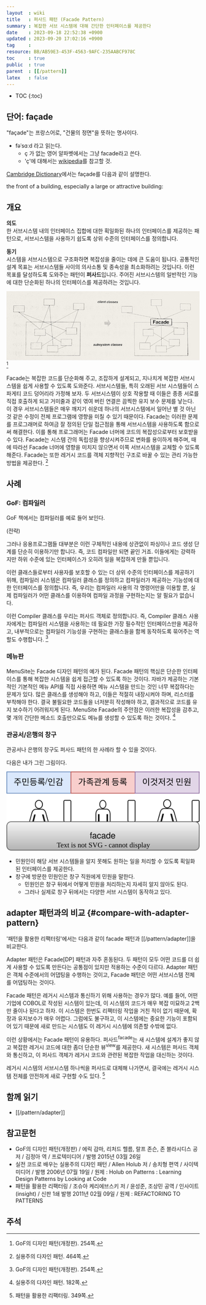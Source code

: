 ```yaml
---
layout  : wiki
title   : 퍼사드 패턴 (Facade Pattern)
summary : 복잡한 서브 시스템에 대해 간단한 인터페이스를 제공한다
date    : 2023-09-18 22:52:38 +0900
updated : 2023-09-20 17:02:16 +0900
tag     : 
resource: BB/AB59E3-453F-4563-9AFC-235AABCF978C
toc     : true
public  : true
parent  : [[/pattern]]
latex   : false
---
```

* TOC
{:toc}

## 단어: façade

"façade"는 프랑스어로, "건물의 정면"을 뜻하는 명사이다.

- fəˈsɑːd 라고 읽는다.
    - ç 가 없는 영어 알파벳에서는 그냥 facade라고 쓴다.
    - 'ç'에 대해서는 [wikipedia]( https://en.wikipedia.org/wiki/%C3%87 )를 참고할 것.

[Cambridge Dictionary]( https://dictionary.cambridge.org/dictionary/english/facade )에서는 façade를 다음과 같이 설명한다.

>
the front of a building, especially a large or attractive building:


## 개요

>
**의도**  
한 서브시스템 내의 인터페이스 집합에 대한 획일화된 하나의 인터페이스를 제공하는 패턴으로,
서브시스템을 사용하기 쉽도록 상위 수준의 인터페이스를 정의합니다.
>
**동기**  
시스템을 서브시스템으로 구조화하면 복잡성을 줄이는 데에 큰 도움이 됩니다.
공통적인 설계 목표는 서브시스템들 사이의 의사소통 및 종속성을 최소화하려는 것입니다.
이런 목표를 달성하도록 도와주는 패턴이 **퍼사드**입니다.
주어진 서브시스템의 일반적인 기능에 대한 단순화된 하나의 인터페이스를 제공하려는 것입니다.
>
![]( /resource/BB/AB59E3-453F-4563-9AFC-235AABCF978C/facade.jpg )
[^gof-254]

<span/>

>
Facade는 복잡한 코드를 단순화해 주고, 조잡하게 설계되고, 지나치게 복잡한 서브시스템을 쉽게 사용할 수 있도록 도와준다.
서브시스템들, 특히 오래된 서브 시스템들이 스파게티 코드 덩어리라 가정해 보자.
두 서브시스템이 상호 작용할 때 이들은 종종 서로를 직접 호출하게 되고 거미줄과 같이 엮여 버린 연결은 끔찍한 유지 보수 문제를 낳는다.
이 경우 서브시스템들은 매우 깨지기 쉬운데 하나의 서브시스템에서 일어난 별 것 아닌 것 같은 수정이 전체 프로그램에 영향을 미칠 수 있기 때문이다.
Facade는 이러한 문제를 프로그래머로 하여금 잘 정의된 단일 접근점을 통해 서브시스템을 사용하도록 함으로써 해결한다.
이를 통해 프로그래머는 Facade 너머에 코드의 복잡성으로부터 보호받을 수 있다.
Facade는 시스템 간의 독립성을 향상시켜주므로 변화를 용이하게 해주며, 때에 따라선 Facade 너머에 영향을 미치지 않으면서 이쪽 서브시스템을 교체할 수 있도록 해준다.
Facade는 또한 레거시 코드를 객체 지향적인 구조로 바꿀 수 있는 관리 가능한 방법을 제공한다.
[^holub-464]

## 사례

### GoF: 컴파일러

GoF 책에서는 컴파일러를 예로 들어 보인다.

>
(전략)
>
그러나 응용프로그램들 대부분은 이런 구체적인 내용에 상관없이 파싱이나 코드 생성 단계를 단순히 이용하기만 합니다.
즉, 코드 컴파일만 되면 끝인 거죠.
이들에게는 강력하지만 하위 수준에 있는 인터페이스가 오히려 일을 복잡하게 만들 뿐입니다.
>
이런 클래스들로부터 사용자를 보호할 수 있는 더 상위 수준의 인터페이스를 제공하기 위해,
컴파일러 시스템은 컴파일러 클래스를 정의하고 컴파일러가 제공하는 기능성에 대한 인터페이스를 정의합니다.
즉, 우리는 컴파일러 사용의 각 명령어만을 이용할 뿐, 실제 컴파일러가 어떤 클래스를 이용하여 컴파일 과정을 구현하는지는 알 필요가 없습니다.
>
이런 Compiler 클래스를 우리는 퍼사드 객체로 정의합니다.
즉, Compiler 클래스 사용자에게는 컴파일러 시스템을 사용하는 데 필요한 가장 필수적인 인터페이스만을 제공하고, 내부적으로는 컴파일러 기능성을 구현하는 클래스들을 함께 동작하도록 묶어주는 역할도 수행합니다.
[^gof-254]

### 메뉴판

>
MenuSite는 Facade 디자인 패턴의 예가 된다.
Facade 패턴의 핵심은 단순한 인터페이스를 통해 복잡한 시스템을 쉽게 접근할 수 있도록 하는 것이다.
자바가 제공하는 기본적인 기본적인 메뉴 API를 직접 사용하면 메뉴 시스템을 만드는 것인 너무 복잡하다는 문제가 있다.
많은 클래스를 생성해야 하고, 이들은 적절히 내장시켜야 하며, 리스터를 부착해야 한다.
결국 불필요한 코드들을 너저분히 작성해야 하고, 결과적으로 코드를 유지 보수하기 어려워지게 된다.
MenuSite Facade의 주안점은 이러한 복잡성을 감추고, 몇 개의 간단한 메소드 호출만으로도 메뉴를 생성할 수 있도록 하는 것이다.
[^holub-182]


### 관공서/은행의 창구

관공서나 은행의 창구도 퍼사드 패턴의 한 사례라 할 수 있을 것이다.

다음은 내가 그린 그림이다.

![]( /resource/BB/AB59E3-453F-4563-9AFC-235AABCF978C/office.svg )

- 민원인이 해당 서브 시스템들을 알지 못해도 원하는 일을 처리할 수 있도록 획일화된 인터페이스를 제공한다.
- 창구에 방문한 민원인은 창구 직원에게 민원을 말한다.
    - 민원인은 창구 뒤에서 어떻게 민원을 처리하는지 자세히 알지 않아도 된다.
    - 그러나 실제로 창구 뒤에서는 다양한 서브 시스템이 동작하고 있다.

## adapter 패턴과의 비교 {#compare-with-adapter-pattern}

'패턴을 활용한 리팩터링'에서는 다음과 같이 facade 패턴과 [[/pattern/adapter]]을 비교한다.

>
Adapter 패턴은 Facade[DP] 패턴과 자주 혼동된다.
두 패턴이 모두 어떤 코드를 더 쉽게 사용할 수 있도록 만든다는 공통점이 있지만 적용하는 수준이 다르다.
Adapter 패턴은 객체 수준에서의 어댑팅을 수행하는 것이고, Facade 패턴은 어떤 서브시스템 전체를 어댑팅하는 것이다.
>
Facade 패턴은 레거시 시스템과 통신하기 위해 사용하는 경우가 많다.
예를 들어, 어떤 기업에 COBOL로 작성된 시스템이 있는데, 이 시스템의 코드가 매우 복잡 미묘하고 2백만 줄이나 된다고 하자.
이 시스템은 한번도 리팩터링 작업을 거친 적이 없기 때문에, 확장과 유지보수가 매우 어렵다.
그럼에도 불구하고, 이 시스템에는 중요한 기능이 포함되어 있기 때문에 새로 만드는 시스템도 이 레거시 시스템에 의존할 수밖에 없다.
>
이런 상황에서는 Facade 패턴이 유용하다.
퍼사드<sup>facade</sup>는 새 시스템에 설계가 좋지 않고 복잡한 레거시 코드에 대한 좀더 단순한 뷰<sup>view</sup>를 제공한다.
새 시스템은 퍼사드 객체와 통신하고, 이 퍼사드 객체가 레거시 코드와 관련된 복잡한 작업을 대신하는 것이다.
>
레거시 시스템의 서브시스템 하나씩을 퍼사드로 대체해 나가면서, 결국에는 레거시 시스템 전체를 안전하게 새로 구현할 수도 있다.
[^joshua-349]

## 함께 읽기

- [[/pattern/adapter]]

## 참고문헌

- GoF의 디자인 패턴(개정판) / 에릭 감마, 리처드 헬름, 랄프 존슨, 존 블라시디스 공저 / 김정아 역 / 프로텍미디어 / 발행 2015년 03월 26일
- 실전 코드로 배우는 실용주의 디자인 패턴 / Allen Holub 저 / 송치형 편역 / 사이텍미디어 / 발행 2006년 07월 19일 / 원제 : Holub on Patterns : Learning Design Patterns by Looking at Code
- 패턴을 활용한 리팩터링 / 조슈아 케리에브스키 저 / 윤성준, 조상민 공역 / 인사이트(insight) / 신판 1쇄 발행 2011년 02월 09일 / 원제 : REFACTORING TO PATTERNS

## 주석

[^gof-254]: GoF의 디자인 패턴(개정판). 254쪽.
[^holub-182]: 실용주의 다자인 패턴. 182쪽.
[^holub-464]: 실용주의 다자인 패턴. 464쪽.
[^joshua-349]: 패턴을 활용한 리팩터링. 349쪽.

